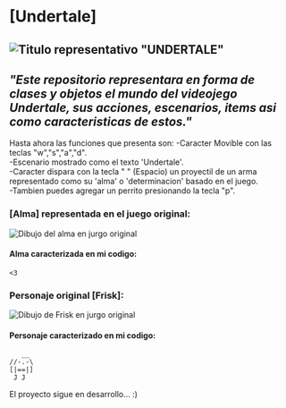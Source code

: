 # [Undertale]
![Titulo representativo "UNDERTALE"](https://sucodemanga.com.br/wp-content/uploads/2018/09/undertale-thumb.jpg)
---
*"Este repositorio representara en forma de clases y objetos el mundo del videojego Undertale, sus acciones, escenarios, items asi como caracteristicas de estos."*
---
Hasta ahora las funciones que presenta son:
-Caracter Movible con las teclas "w","s","a","d".  
-Escenario mostrado como el texto 'Undertale'.  
-Caracter dispara con la tecla " " (Espacio) un proyectil de un arma representado como su 'alma' o 'determinacion' basado en el juego.  
-Tambien puedes agregar un perrito presionando la tecla "p".

### [Alma] representada en el juego original:  

![Dibujo del alma en jurgo original](https://external-content.duckduckgo.com/iu/?u=http%3A%2F%2Fpm1.narvii.com%2F6312%2Fbdbf4515f660517dd2f43bc01c0e2a02539f7ccc_00.jpg&f=1&nofb=1&ipt=7d345bffaaabfc31cc6b2b1fc6b5c4169d963193218ea156496c112aefc8ddac&ipo=images.jpg)  

#### Alma caracterizada en mi codigo:  
~~~
<3 
~~~
 
### Personaje original [Frisk]:  
![Dibujo de Frisk en jurgo original](https://external-content.duckduckgo.com/iu/?u=https%3A%2F%2Fi.ytimg.com%2Fvi%2FFS6OWOaPw6g%2Fhqdefault.jpg&f=1&nofb=1&ipt=6693f339894d7adf7b1af696d48a6f3fdfbf5693ff6eabb83f9a9e2a7b01d6bf&ipo=images.jpg)  

#### Personaje caracterizado en mi codigo:  
~~~
   __   
//-.-\  
[|==|]  
 J J  
~~~
El proyecto sigue en desarrollo...   :)
    



